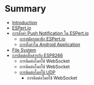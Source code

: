 # Summary

* [Introduction](README.md)
* [ESPert.io](chapter1.md)
* [การตั้งค่า Push Notification ใน ESPert.io](pushnotification_md.md)
   * [การสมัครสมาชิก ESPert.io](espertio.md)
   * [การตั้งค่าใน Android Application](espertio_android_application.md)
* [File System](file_system.md)
* [การติดต่อสื่อสารกับ ESP8266](esp8266-communication.md)
   * การติดต่อโดยใช้ WebSocket
   * การติดต่อโดยใช้ WebSocket
   * [การติดต่อโดยใช้ UDP](esp8266-communication-udp.md)
       * การติดต่อโดยใช้ WebSocket

